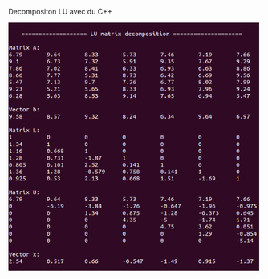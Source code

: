 Decompositon LU avec du C++


<img src="https://github.com/WojciechMormul/lu-decomposition/blob/master/imgs/lu.png" width="500">

